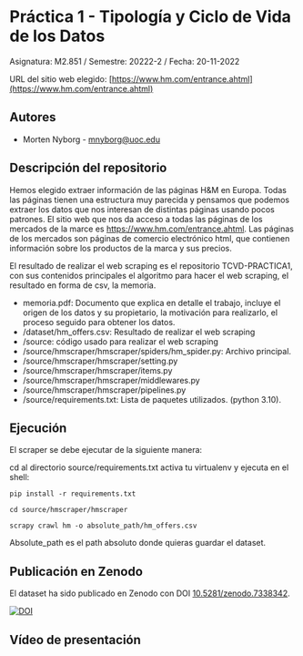 # Práctica 1 - Tipología y Ciclo de Vida de los Datos

Asignatura: M2.851 / Semestre: 20222-2 / Fecha: 20-11-2022

URL del sitio web elegido: [https://www.hm.com/entrance.ahtml](https://www.hm.com/entrance.ahtml)

## Autores

* Morten Nyborg - mnyborg@uoc.edu

## Descripción del repositorio

Hemos elegido extraer información de las páginas H&M en Europa. Todas las páginas tienen una estructura muy parecida y pensamos que podemos extraer los datos que nos interesan de distintas páginas usando pocos patrones. El sitio web que nos da acceso a todas las páginas de los mercados de la marce es https://www.hm.com/entrance.ahtml. Las páginas de los mercados son páginas de comercio electrónico html, que contienen información sobre los productos de la marca y sus precios.

El resultado de realizar el web scraping es el repositorio TCVD-PRACTICA1, con sus contenidos principales el algoritmo para hacer el web scraping, el resultado en forma de csv, la memoria.

* memoria.pdf: Documento que explica en detalle el trabajo, incluye el origen de los datos y su propietario, la motivación para realizarlo, el proceso seguido para obtener los datos.
* /dataset/hm_offers.csv: Resultado de realizar el web scraping
* /source: código usado para realizar el web scraping
* /source/hmscraper/hmscraper/spiders/hm_spider.py: Archivo principal.
* /source/hmscraper/hmscraper/setting.py
* /source/hmscraper/hmscraper/items.py
* /source/hmscraper/hmscraper/middlewares.py
* /source/hmscraper/hmscraper/pipelines.py
* /source/requirements.txt: Lista de paquetes utilizados. (python 3.10).

## Ejecución

El scraper se debe ejecutar de la siguiente manera:

cd al directorio source/requirements.txt
activa tu virtualenv y ejecuta en el shell:

```
pip install -r requirements.txt

cd source/hmscraper/hmscraper

scrapy crawl hm -o absolute_path/hm_offers.csv
```

Absolute_path es el path absoluto donde quieras guardar el dataset.

## Publicación en Zenodo

El dataset ha sido publicado en Zenodo con DOI [10.5281/zenodo.7338342](https://doi.org/10.5281/zenodo.7338342).

[![DOI](https://zenodo.org/badge/DOI/10.5281/zenodo.7338342.svg)](https://doi.org/10.5281/zenodo.7338342)

## Vídeo de presentación
